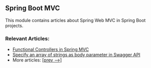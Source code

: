 ## Spring Boot MVC

This module contains articles about Spring Web MVC in Spring Boot projects.

### Relevant Articles:

- [Functional Controllers in Spring MVC](https://www.baeldung.com/spring-mvc-functional-controllers)
- [Specify an array of strings as body parameter in Swagger API](https://www.baeldung.com/swagger-body-array-of-strings)
- More articles: [[prev -->]](/spring-boot-mvc)
